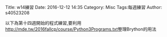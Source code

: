 Title: w14練習
Date: 2016-12-12 14:35
Category: Misc
Tags:每週練習
Author: s40523208

以下為第十四週開始的程式練習,要利用<a href="http://mde.tw/2016fallcp/course/Python3Programs.txt">http://mde.tw/2016fallcp/course/Python3Programs.txt</a>整理Brython的用法

<!-- PELICAN_END_SUMMARY -->

<!-- 導入 Brython 標準程式庫 -->

<script type="text/javascript" 
    src="https://cdn.rawgit.com/brython-dev/brython/master/www/src/brython_dist.js">
</script>

<!-- 啟動 Brython -->
<script>
window.onload=function(){
brython(1);
}
</script>

<div id="ex1"></div>
<script type="text/python3">
from browser import document as doc
container = doc['ex1']

container<="W14練習"
</script>

<div id="ex2"></div>
<script type="text/python3">
from browser import document as doc
from browser import html
container = doc['ex2']
mystring=input("要印出甚麼字串?")
mynum=input("要印幾次?")

for i in range(int(mynum)):
    #container<="W14練習-2"+ html.BR()
    container<=mystring+ html.BR()
</script>